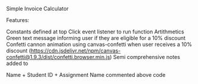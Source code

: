 Simple Invoice Calculator 

Features:

Constants defined at top
Click event listener to run function
Artithmetics
Green text message informing user if they are eligible for a 10% discount
Confetti cannon animation using canvas-confetti when user receives a 10% discount (https://cdn.jsdelivr.net/npm/canvas-confetti@1.9.3/dist/confetti.browser.min.js)
Semi comprehensive notes added to 

Name + Student ID + Assignment Name commented above code
